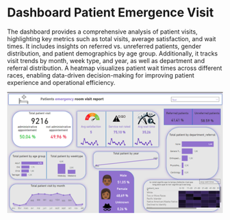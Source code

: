 # Dashboard Patient Emergence Visit

The dashboard provides a comprehensive analysis of patient visits, highlighting key metrics such as total visits, average satisfaction, and wait times. It includes insights on referred vs. unreferred patients, gender distribution, and patient demographics by age group. Additionally, it tracks visit trends by month, week type, and year, as well as department and referral distribution. A heatmap visualizes patient wait times across different races, enabling data-driven decision-making for improving patient experience and operational efficiency.

![emergence visit](patient_emergence_visit.png)



